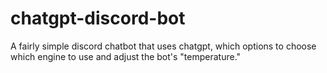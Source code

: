 # chatgpt-discord-bot
A fairly simple discord chatbot that uses chatgpt, which options to choose which engine to use and adjust the bot's "temperature."

